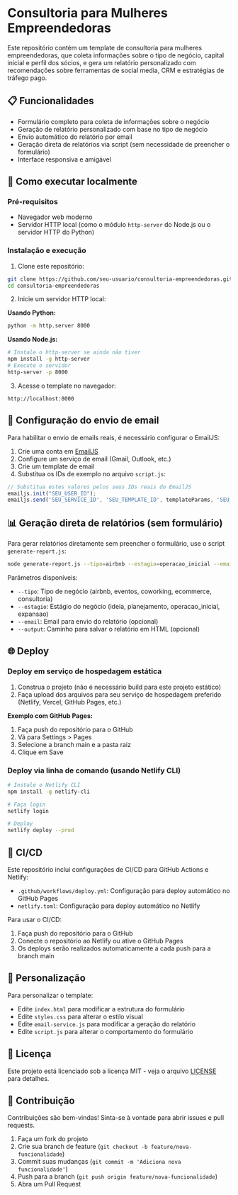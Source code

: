 # Consultoria para Mulheres Empreendedoras

Este repositório contém um template de consultoria para mulheres empreendedoras, que coleta informações sobre o tipo de negócio, capital inicial e perfil dos sócios, e gera um relatório personalizado com recomendações sobre ferramentas de social media, CRM e estratégias de tráfego pago.

## 📋 Funcionalidades

- Formulário completo para coleta de informações sobre o negócio
- Geração de relatório personalizado com base no tipo de negócio
- Envio automático do relatório por email
- Geração direta de relatórios via script (sem necessidade de preencher o formulário)
- Interface responsiva e amigável

## 🚀 Como executar localmente

### Pré-requisitos

- Navegador web moderno
- Servidor HTTP local (como o módulo `http-server` do Node.js ou o servidor HTTP do Python)

### Instalação e execução

1. Clone este repositório:
```bash
git clone https://github.com/seu-usuario/consultoria-empreendedoras.git
cd consultoria-empreendedoras
```

2. Inicie um servidor HTTP local:

**Usando Python:**
```bash
python -m http.server 8000
```

**Usando Node.js:**
```bash
# Instale o http-server se ainda não tiver
npm install -g http-server
# Execute o servidor
http-server -p 8000
```

3. Acesse o template no navegador:
```
http://localhost:8000
```

## 📧 Configuração do envio de email

Para habilitar o envio de emails reais, é necessário configurar o EmailJS:

1. Crie uma conta em [EmailJS](https://www.emailjs.com/)
2. Configure um serviço de email (Gmail, Outlook, etc.)
3. Crie um template de email
4. Substitua os IDs de exemplo no arquivo `script.js`:

```javascript
// Substitua estes valores pelos seus IDs reais do EmailJS
emailjs.init("SEU_USER_ID");
emailjs.send('SEU_SERVICE_ID', 'SEU_TEMPLATE_ID', templateParams, 'SEU_USER_ID')
```

## 📊 Geração direta de relatórios (sem formulário)

Para gerar relatórios diretamente sem preencher o formulário, use o script `generate-report.js`:

```bash
node generate-report.js --tipo=airbnb --estagio=operacao_inicial --email=exemplo@email.com
```

Parâmetros disponíveis:
- `--tipo`: Tipo de negócio (airbnb, eventos, coworking, ecommerce, consultoria)
- `--estagio`: Estágio do negócio (ideia, planejamento, operacao_inicial, expansao)
- `--email`: Email para envio do relatório (opcional)
- `--output`: Caminho para salvar o relatório em HTML (opcional)

## 🌐 Deploy

### Deploy em serviço de hospedagem estática

1. Construa o projeto (não é necessário build para este projeto estático)
2. Faça upload dos arquivos para seu serviço de hospedagem preferido (Netlify, Vercel, GitHub Pages, etc.)

**Exemplo com GitHub Pages:**

1. Faça push do repositório para o GitHub
2. Vá para Settings > Pages
3. Selecione a branch main e a pasta raiz
4. Clique em Save

### Deploy via linha de comando (usando Netlify CLI)

```bash
# Instale o Netlify CLI
npm install -g netlify-cli

# Faça login
netlify login

# Deploy
netlify deploy --prod
```

## 🔄 CI/CD

Este repositório inclui configurações de CI/CD para GitHub Actions e Netlify:

- `.github/workflows/deploy.yml`: Configuração para deploy automático no GitHub Pages
- `netlify.toml`: Configuração para deploy automático no Netlify

Para usar o CI/CD:

1. Faça push do repositório para o GitHub
2. Conecte o repositório ao Netlify ou ative o GitHub Pages
3. Os deploys serão realizados automaticamente a cada push para a branch main

## 📝 Personalização

Para personalizar o template:

- Edite `index.html` para modificar a estrutura do formulário
- Edite `styles.css` para alterar o estilo visual
- Edite `email-service.js` para modificar a geração do relatório
- Edite `script.js` para alterar o comportamento do formulário

## 📄 Licença

Este projeto está licenciado sob a licença MIT - veja o arquivo [LICENSE](LICENSE) para detalhes.

## 👥 Contribuição

Contribuições são bem-vindas! Sinta-se à vontade para abrir issues e pull requests.

1. Faça um fork do projeto
2. Crie sua branch de feature (`git checkout -b feature/nova-funcionalidade`)
3. Commit suas mudanças (`git commit -m 'Adiciona nova funcionalidade'`)
4. Push para a branch (`git push origin feature/nova-funcionalidade`)
5. Abra um Pull Request
